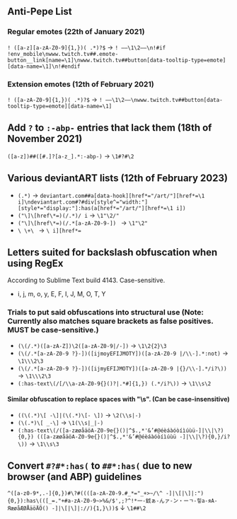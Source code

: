 ## Anti-Pepe List
### Regular emotes (22th of January 2021)
`! ([a-z][a-zA-Z0-9]{1,})( .*)?$` → `! ——\1\2——\n!#if !env_mobile\nwww.twitch.tv##.emote-button__link[name=\1]\nwww.twitch.tv##button[data-tooltip-type=emote][data-name=\1]\n!#endif`
### Extension emotes (12th of February 2021)
`! ([a-zA-Z0-9]{1,})( .*)?$` → `! ——\1\2——\nwww.twitch.tv##button[data-tooltip-type=emote][data-name=\1]`

## Add `?` to `:-abp-` entries that lack them (18th of November 2021)
`([a-z])##([#.]?[a-z_].*:-abp-)` → `\1#?#\2`

## Various deviantART lists (12th of February 2023)
* `(.*)` → 
`deviantart.com##a[data-hook][href*="/art/"][href*=\1 i]\ndeviantart.com#?#div[style^="width:"][style*="display:"]:has(a[href*="/art/"][href*=\1 i])`
* `("\]\[href\*=)(/.*)/ i` → `\1"\2/"`
* `("\]\[href\*=)(/.*[a-zA-Z0-9-]) ` → `\1"\2" `
* `\ \+\ ` → `\ i][href*=`

## Letters suited for backslash obfuscation when using RegEx
According to Sublime Text build 4143. Case-sensitive.
* i, j, m, o, y, E, F, I, J, M, O, T, Y

### Trials to put said obfuscations into structural use (Note: Currently also matches square brackets as false positives. MUST be case-sensitive.)
* `(\(/.*)([a-zA-Z])\2([a-zA-Z0-9|/-])` → `\1\2{2}\3`
* `(\(/.*[a-zA-Z0-9 ?}-])([ijmoyEFIJMOTY])([a-zA-Z0-9 |/\\-].*:not)` → `\1\\\2\3`
* `(\(/.*[a-zA-Z0-9 ?}-])([ijmyEFIJMOTY])([a-zA-Z0-9 |{}/\\-].*/i?\))` → `\1\\\2\3`
* `(:has-text\(/[/\\a-zA-Z0-9{}()?|.*#]{1,}) (.*/i?\))` → `\1\\s\2`

#### Similar obfuscation to replace spaces with "\s". (Can be case-insensitive)
* `((\(.*)\[ -\]|(\(.*)\[- \])` → `\2(\\s|-)`
* `(\(.*)\[ _-\]` → `\1(\\s|_|-)`
* `(:has-text\(/([a-zæøåäöA-Z0-9е{}()|^$.,*'&’#@éèáàóòíìúùü-]|\\|\?){0,}) (([a-zæøåäöA-Z0-9е{}()|^$.,*'&’#@éèáàóòíìúùü -]|\\|\?){0,}/i?\))` → `\1\\s\3`

## Convert `#?#*:has(` to `##*:has(` due to new browser (and ABP) guidelines
`^([a-z0-9*,.-]{0,})#\?#((([a-zA-Z0-9.#_*="_+>~/\^ -]|\[|\]|:"){0,}):has\(([_=."+#a-zA-Z0-9~>%&/$',;?^!*一-龯ぁ-んァ-ン・ーㄱ-힣а-яА-ЯæøåÆØÅäöÄÖ() -]|\[|\]|://){1,}\))$`
↓
`\1##\2`
